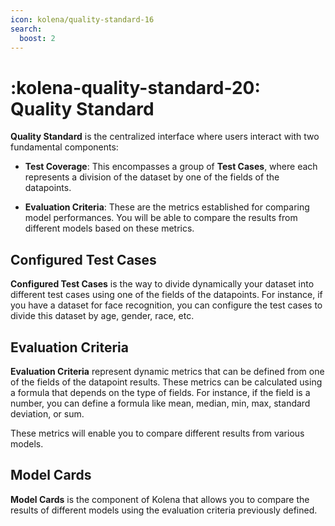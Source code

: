 ```yaml
---
icon: kolena/quality-standard-16
search:
  boost: 2
---
```


# :kolena-quality-standard-20: Quality Standard


**Quality Standard** is the centralized interface where users interact with two fundamental components:

- **Test Coverage**: This encompasses a group of **Test Cases**, where each represents a division of the dataset by one of the fields of the datapoints.

- **Evaluation Criteria**: These are the metrics established for comparing model performances. You will be able to compare the results from different models based on these metrics.

## Configured Test Cases
**Configured Test Cases** is the way to divide dynamically your dataset into different test cases using one of the fields of the datapoints. For instance, if you have a dataset for face recognition, you can configure the test cases to divide this dataset by age, gender, race, etc.

## Evaluation Criteria
**Evaluation Criteria** represent dynamic metrics that can be defined from one of the fields of the datapoint results. These metrics can be calculated using a formula that depends on the type of fields. For instance, if the field is a number, you can define a formula like mean, median, min, max, standard deviation, or sum.

These metrics will enable you to compare different results from various models.


## Model Cards

**Model Cards** is the component of Kolena that allows you to compare the results of different models using the evaluation criteria previously defined.
